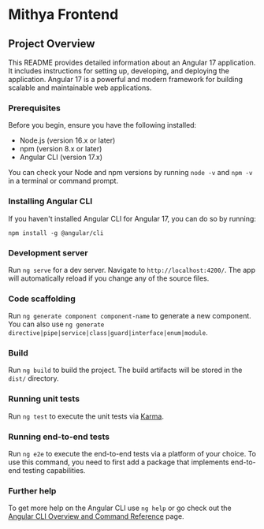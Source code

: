 # Mithya Frontend

## Project Overview

This README provides detailed information about an Angular 17 application. It includes instructions for setting up, developing, and deploying the application. Angular 17 is a powerful and modern framework for building scalable and maintainable web applications.

### Prerequisites

Before you begin, ensure you have the following installed:
- Node.js (version 16.x or later)
- npm (version 8.x or later)
- Angular CLI (version 17.x)

You can check your Node and npm versions by running `node -v` and `npm -v` in a terminal or command prompt.

### Installing Angular CLI

If you haven't installed Angular CLI for Angular 17, you can do so by running:

`npm install -g @angular/cli`

### Development server

Run `ng serve` for a dev server. Navigate to `http://localhost:4200/`. The app will automatically reload if you change any of the source files.

### Code scaffolding

Run `ng generate component component-name` to generate a new component. You can also use `ng generate directive|pipe|service|class|guard|interface|enum|module`.

### Build

Run `ng build` to build the project. The build artifacts will be stored in the `dist/` directory.

### Running unit tests

Run `ng test` to execute the unit tests via [Karma](https://karma-runner.github.io).

### Running end-to-end tests

Run `ng e2e` to execute the end-to-end tests via a platform of your choice. To use this command, you need to first add a package that implements end-to-end testing capabilities.

### Further help

To get more help on the Angular CLI use `ng help` or go check out the [Angular CLI Overview and Command Reference](https://angular.io/cli) page.
